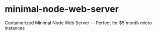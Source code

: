 # minimal-node-web-server
Containerized Minimal Node Web Server -- Perfect for $5 month micro instances

